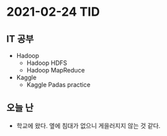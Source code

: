 # 2021-02-24 TID

## IT 공부

- Hadoop
    - Hadoop HDFS
    - Hadoop MapReduce
- Kaggle
    - Kaggle Padas practice

## 오늘 난
- 학교에 왔다. 옆에 침대가 없으니 게을러지지 않는 것 같다.
